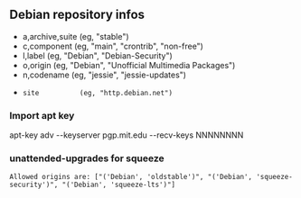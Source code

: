 ## Debian repository infos

-   a,archive,suite (eg, "stable")
-   c,component     (eg, "main", "crontrib", "non-free")
-   l,label         (eg, "Debian", "Debian-Security")
-   o,origin        (eg, "Debian", "Unofficial Multimedia Packages")
-   n,codename      (eg, "jessie", "jessie-updates")
-     site          (eg, "http.debian.net")

### Import apt key

apt-key adv --keyserver pgp.mit.edu --recv-keys NNNNNNNN

### unattended-upgrades for squeeze

```
Allowed origins are: ["('Debian', 'oldstable')", "('Debian', 'squeeze-security')", "('Debian', 'squeeze-lts')"]
```
